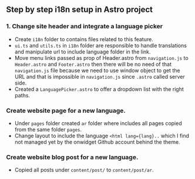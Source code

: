 ## Step by step i18n setup in Astro project

### 1. Change site header and integrate a language picker

- Create `i18n` folder to contains files related to this feature.
- `ui.ts` and `utils.ts` in `i18n` folder are responsible to handle translations and manipulate url to include language folder in the link.
- Move menu links passed as prop of Header.astro from `navigation.js` to `Header.astro` and `Footer.astro` then there will be no need of that `navigation.js` file because we need to use window object to get the URL and that is impossible in `navigation.js` since `.astro` called server side.  
- Created a `LanguagePicker.astro` to offer a dropdown list with the right paths.

### Create website page for a new language.

- Under `pages` folder created `ar` folder where includes all pages copied from the same folder `pages`.
- Change layout to include the language `<html lang={lang}..` which I find not managed yet by the onwidget Github account behind the theme.

### Create website blog post for a new language.

- Copied all posts under `content/post/` to `content/post/ar`.
